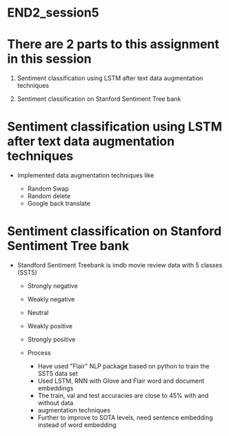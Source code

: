 # END2_session5

# There are 2 parts to this assignment in this session

1. Sentiment classification using LSTM after text data augmentation techniques

2. Sentiment classification on Stanford Sentiment Tree bank


# Sentiment classification using LSTM after text data augmentation techniques

- Implemented data augmentation techniques like

    - Random Swap
    - Random delete
    - Google back translate
  

#  Sentiment classification on Stanford Sentiment Tree bank

- Standford Sentiment Treebank is imdb movie review data with 5 classes (SST5)
    - Strongly negative
    - Weakly negative
    - Neutral
    - Weakly positive
    - Strongly positive

    - Process 
      - Have used "Flair" NLP package based on python to train the SST5 data set
      - Used LSTM, RNN with Glove and Flair word and document embeddings
      - The train, val and test accuracies are close to 45% with and without data 
      - augmentation techniques
      - Further to improve to SOTA levels, need sentence embedding instead of word embedding
  
